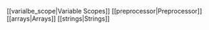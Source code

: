 [[varialbe_scope|Variable Scopes]]
[[preprocessor|Preprocessor]]
[[arrays|Arrays]]
[[strings|Strings]]

